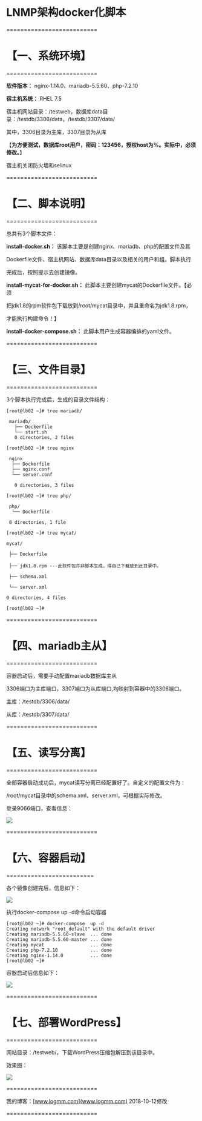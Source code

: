 
# LNMP架构docker化脚本

==========================

# 【一、系统环境】 #

==========================

**软件版本：** nginx-1.14.0、mariadb-5.5.60、php-7.2.10

**宿主机系统：**  RHEL 7.5

宿主机网站目录：/testweb，数据库data目录：/testdb/3306/data，/testdb/3307/data/

其中，3306目录为主库，3307目录为从库

【**为方便测试，数据库root用户，密码：123456，授权host为%。实际中，必须修改。**】

宿主机关闭防火墙和selinux

==========================

# 【二、脚本说明】 #

==========================

总共有3个脚本文件：

**install-docker.sh：**  该脚本主要是创建nginx、mariadb、php的配置文件及其

Dockerfile文件、宿主机网站、数据库data目录以及相关的用户和组。脚本执行

完成后，按照提示去创建镜像。

**install-mycat-for-docker.sh：**  此脚本主要创建mycat的Dockerfile文件。【必须

把jdk1.8的rpm软件包下载放到/root/mycat目录中，并且重命名为jdk1.8.rpm，

才能执行构建命令！】

**install-docker-compose.sh：**   此脚本用户生成容器编排的yaml文件。

==========================

# 【三、文件目录】 #

==========================

3个脚本执行完成后，生成的目录文件结构：

    [root@lb02 ~]# tree mariadb/
    
     mariadb/
       ├── Dockerfile
       └── start.sh
       0 directories, 2 files

    [root@lb02 ~]# tree nginx

     nginx
      ├── Dockerfile
      ├── nginx.conf
      └── server.conf

       0 directories, 3 files

    [root@lb02 ~]# tree php/

     php/
      └── Dockerfile

     0 directories, 1 file

    [root@lb02 ~]# tree mycat/

    mycat/

     ├── Dockerfile

     ├── jdk1.8.rpm ---此软件包并非脚本生成，得自己下载放到此目录中。

     ├── schema.xml

     └── server.xml

    0 directories, 4 files

    [root@lb02 ~]# 

==========================

# 【四、mariadb主从】 #

==========================

容器启动后，需要手动配置mariadb数据库主从

3306端口为主库端口，3307端口为从库端口,均映射到容器中的3306端口。

主库：/testdb/3306/data/

从库：/testdb/3307/data/

==========================

# 【五、读写分离】 #

==========================

全部容器启动成功后，mycat读写分离已经配置好了。自定义的配置文件为：

/root/mycat目录中的schema.xml、server.xml，可根据实际修改。

登录9066端口，查看信息：

![](https://i.imgur.com/1U5i2Dz.jpg)

==========================

# 【六、容器启动】 #

=========================

各个镜像创建完后，信息如下：

![](https://i.imgur.com/qAHHcHR.jpg)

执行docker-compose up -d命令启动容器
 
    [root@lb02 ~]# docker-compose  up -d
    Creating network "root_default" with the default driver
    Creating mariadb-5.5.60-slave  ... done
    Creating mariadb-5.5.60-master ... done
    Creating mycat                 ... done
    Creating php-7.2.10            ... done
    Creating nginx-1.14.0          ... done
    [root@lb02 ~]#


容器启动后信息如下：

![](https://i.imgur.com/Ln4rtmD.jpg)

==========================

# 【七、部署WordPress】 #

==========================

网站目录：/testweb/，下载WordPress压缩包解压到该目录中。


效果图：

![](https://i.imgur.com/G2G77Oi.jpg)

==========================

我的博客：[www.logmm.com](www.logmm.com)           2018-10-12修改

==========================
